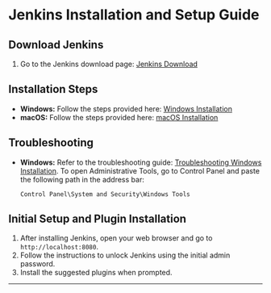 # Jenkins Installation and Setup Guide

## Download Jenkins

1. Go to the Jenkins download page: [Jenkins Download](https://www.jenkins.io/download/#downloading-jenkins)

## Installation Steps

- **Windows:** Follow the steps provided here: [Windows Installation](https://www.jenkins.io/doc/book/installing/windows/#windows-msi-installers)
- **macOS:** Follow the steps provided here: [macOS Installation](https://www.jenkins.io/download/lts/macos/#homebrew-installer)

## Troubleshooting

- **Windows:** Refer to the troubleshooting guide: [Troubleshooting Windows Installation](https://www.jenkins.io/doc/book/installing/windows/#troubleshooting-windows-installation). To open Administrative Tools, go to Control Panel and paste the following path in the address bar:
    ```
    Control Panel\System and Security\Windows Tools
    ```

## Initial Setup and Plugin Installation

1. After installing Jenkins, open your web browser and go to `http://localhost:8080`.
2. Follow the instructions to unlock Jenkins using the initial admin password.
3. Install the suggested plugins when prompted.

---
